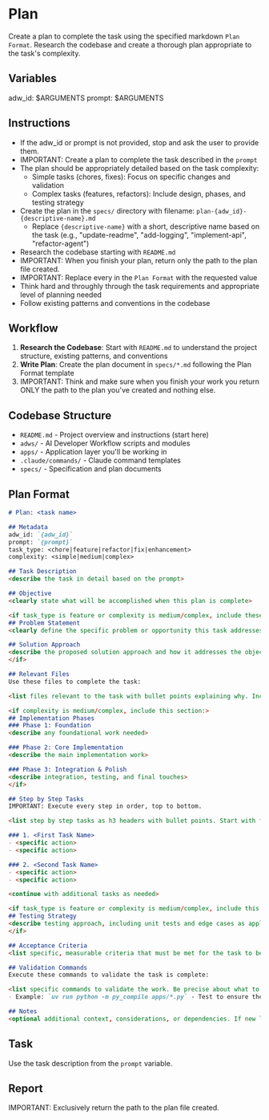 # Plan

Create a plan to complete the task using the specified markdown `Plan Format`. Research the codebase and create a thorough plan appropriate to the task's complexity.

## Variables
adw_id: $ARGUMENTS
prompt: $ARGUMENTS

## Instructions

- If the adw_id or prompt is not provided, stop and ask the user to provide them.
- IMPORTANT: Create a plan to complete the task described in the `prompt`
- The plan should be appropriately detailed based on the task complexity:
  - Simple tasks (chores, fixes): Focus on specific changes and validation
  - Complex tasks (features, refactors): Include design, phases, and testing strategy
- Create the plan in the `specs/` directory with filename: `plan-{adw_id}-{descriptive-name}.md`
  - Replace `{descriptive-name}` with a short, descriptive name based on the task (e.g., "update-readme", "add-logging", "implement-api", "refactor-agent")
- Research the codebase starting with `README.md`
- IMPORTANT: When you finish your plan, return only the path to the plan file created.
- IMPORTANT: Replace every <placeholder> in the `Plan Format` with the requested value
- Think hard and throughly through the task requirements and appropriate level of planning needed
- Follow existing patterns and conventions in the codebase

## Workflow

1. **Research the Codebase**: Start with `README.md` to understand the project structure, existing patterns, and conventions
2. **Write Plan**: Create the plan document in `specs/*.md` following the Plan Format template
3. IMPORTANT: Think and make sure when you finish your work you return ONLY the path to the plan you've created and nothing else.

## Codebase Structure

- `README.md` - Project overview and instructions (start here)
- `adws/` - AI Developer Workflow scripts and modules
- `apps/` - Application layer you'll be working in
- `.claude/commands/` - Claude command templates
- `specs/` - Specification and plan documents

## Plan Format

```md
# Plan: <task name>

## Metadata
adw_id: `{adw_id}`
prompt: `{prompt}`
task_type: <chore|feature|refactor|fix|enhancement>
complexity: <simple|medium|complex>

## Task Description
<describe the task in detail based on the prompt>

## Objective
<clearly state what will be accomplished when this plan is complete>

<if task_type is feature or complexity is medium/complex, include these sections:>
## Problem Statement
<clearly define the specific problem or opportunity this task addresses>

## Solution Approach
<describe the proposed solution approach and how it addresses the objective>
</if>

## Relevant Files
Use these files to complete the task:

<list files relevant to the task with bullet points explaining why. Include new files to be created under an h3 'New Files' section if needed>

<if complexity is medium/complex, include this section:>
## Implementation Phases
### Phase 1: Foundation
<describe any foundational work needed>

### Phase 2: Core Implementation
<describe the main implementation work>

### Phase 3: Integration & Polish
<describe integration, testing, and final touches>
</if>

## Step by Step Tasks
IMPORTANT: Execute every step in order, top to bottom.

<list step by step tasks as h3 headers with bullet points. Start with foundational changes then move to specific changes. Last step should validate the work>

### 1. <First Task Name>
- <specific action>
- <specific action>

### 2. <Second Task Name>
- <specific action>
- <specific action>

<continue with additional tasks as needed>

<if task_type is feature or complexity is medium/complex, include this section:>
## Testing Strategy
<describe testing approach, including unit tests and edge cases as applicable>
</if>

## Acceptance Criteria
<list specific, measurable criteria that must be met for the task to be considered complete>

## Validation Commands
Execute these commands to validate the task is complete:

<list specific commands to validate the work. Be precise about what to run>
- Example: `uv run python -m py_compile apps/*.py` - Test to ensure the code compiles

## Notes
<optional additional context, considerations, or dependencies. If new libraries are needed, specify using `uv add`>
```

## Task
Use the task description from the `prompt` variable.

## Report

IMPORTANT: Exclusively return the path to the plan file created.
